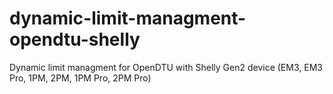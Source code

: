 # dynamic-limit-managment-opendtu-shelly
Dynamic limit managment for OpenDTU with Shelly Gen2 device (EM3, EM3 Pro, 1PM, 2PM, 1PM Pro, 2PM Pro)
